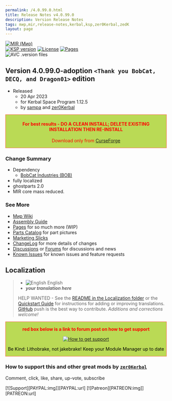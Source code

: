 ```yaml
---
permalink: /4.0.99.0.html
title: Release Notes v4.0.99.0
description: Version Release Notes
tags: mир,mir,release-notes,kerbal,ksp,zer0Kerbal,zedK
layout: page
---
```

<!-- ReleaseLayout.md v4.0.99.0
MIR (Мир)
created: 2014
updated: 15 Apr 2023

TEMPLATE: ReleaseLayout.md v1.3.5.1
created: 11 Aug 2018
updated: 13 Apr 2023 -->

[![MIR (Мир)][SHD:mod]][CURSFG:url]  
[![KSP version][KSP:shd]][KSP:url] [![License][LIC:shd]][LIC:url] [![Pages][SHD:pgs]][pages]  
![AVC .version files][SHD:avc]

## Version 4.0.99.0-adoption `<Thank you BobCat, DECQ, and Dragon01>` edition

* Released
  * 20 Apr 2023
  * for Kerbal Space Program 1.12.5
  * by [sampa](https://github.com/Toa-Sampa) and [zer0Kerbal](https://github.com/zer0Kerbal)

<div style="border:0.5px solid Tomato; background-color: #bada55; color: #FF0000; text-align:center"><h4>
<b>For best results - DO A CLEAN INSTALL; DELETE EXISTING INSTALLATION THEN RE-INSTALL</b></h4><p>Download only from <a href="https://www.curseforge.com/kerbal/ksp-mods/MIR/files">CurseForge</a></p></div>

### Change Summary

* Dependency
  * [BobCat Industries (BOB)](https://www.curseforge.com/kerbal/ksp-mods/BobCatInd)
* fully localized
* ghostparts 2.0
* MIR core mass reduced.

### See More

* [Мир Wiki](https://en.wikipedia.org/wiki/Mir)
* [Assembly Guide][assmb]
* [Pages][pages] for so much more (WIP)
* [Parts Catalog][parts] for part pictures
* [Marketing Slicks][markt]
* [ChangeLog][chlog] for more details of changes
* [Discussions][discu] or [Forums][forum] for discussions and news
* [Known Issues][issue] for known issues and feature requests

## Localization

>* ![English][EN] English
>* ***your translation here***
>
> HELP WANTED - See the [README in the Localization folder][lreadme] or the [Quickstart Guide][qstart] for instructions for adding or improving translations. [GitHub][GitHub:url] push is the best way to contribute. *Additions and corrections welcome!*

<div style="border:0.5px solid Tomato; background-color: #BADA55; color: #FF0000; text-align:center">
  <p><b>red box below is a link to forum post on how to get support</b></p>
  <a href="https://forum.kerbalspaceprogram.com/index.php?/topic/83212-*">
    <p><img src="https://i.postimg.cc/vHP6zmrw/image.png" alt="How to get support"></p></a>
  <p style="color: #000000;">Be Kind: Lithobrake, not jakebrake! Keep your Module Manager up to date</p>
</div>

### How to support this and other great mods by [`zer0Kerbal`][zer0Kerbal]

Comment, click, like, share, up-vote, subscribe

[![Support][PAYPAL:img]][PAYPAL:url] [![Patreon][PATREON:img]][PATREON:url]

<!-- links -->
[assmb]: https://zer0kerbal.github.io/MIR/Assembly "Assembly Guide"
[chlog]: https://raw.githubusercontent.com/zer0Kerbal/MIR/master/changelog.md "Changelog"
[discu]: https://github.com/zer0Kerbal/MIR/discussions/ "Discussions"
[forum]: https://forum.kerbalspaceprogram.com/index.php?/topic/192742-*/ "MIR forum thread"
[issue]: https://github.com/zer0Kerbal/MIR/issues/ "Issue Tracker"
[pages]: https://zer0kerbal.github.io/MIR/ "GitHub Pages"
[parts]: https://zer0kerbal.github.io/MIR/PartsCatalog "Parts Catalog"
[markt]: https://zer0kerbal.github.io/MIR/Marketing "Marketing Slicks"

<!-- shields -->
[SHD:avc]: https://github.com/zer0Kerbal/MIR/actions/workflows/AVC-VersionFileValidator.yml/badge.svg?style=plastic&labelColor=black "AVC Valid"
[SHD:pgs]: https://img.shields.io/badge/GitHub-Pages-white?style=plastic&labelColor=9cf&logoColor=181717&logo=github/ "GitHub IO"
[SHD:mod]: https://img.shields.io/badge/MIR%20(MIR)%20-v4.0.99.0--adoption-BADA55.svg?style=plastic&labelColor=darkgreen/ "4.0.99.0-adoption"

[CURSFG:url]: https://www.curseforge.com/kerbal/ksp-mods/MIR "Curseforge"
[GITHUB:url]: https://github.com/zer0Kerbal/MIR/ "GitHub"

[KSP:url]: http://kerbalspaceprogram.com/ "Kerbal Space Program"
[KSP:shd]: https://img.shields.io/badge/KSP-1.12.5-blue.svg?style=plastic&labelColor=black/ "Kerbal Space Program"

<!--- license -->
[LIC:url]: https://creativecommons.org/licenses/by-nd/4.0/ "CC BY-ND 4.0"
[LIC:shd]: https://img.shields.io/badge/License-CC%20BY--ND%204.0-ef9421?labelColor=black&style=plastic&logoColor=ef9421&logo=creativecommons "CC BY-ND 4.0"

[lreadme]: https://github.com/zer0Kerbal/zer0Kerbal/blob/master/Localization/readme.md "Localization Readme"
[qstart]: https://github.com/zer0Kerbal/zer0Kerbal/blob/master/Localization/quickstart.md "Quickstart"
[EN]: https://raw.githubusercontent.com/zer0Kerbal/zer0Kerbal/master/img/EN.png "English"  

[zer0Kerbal]: https://forum.kerbalspaceprogram.com/index.php?/profile/190933-*/ "zer0Kerbal"

<!-- THIS FILE: CC BY-ND 4.0 by zer0Kerbal -->